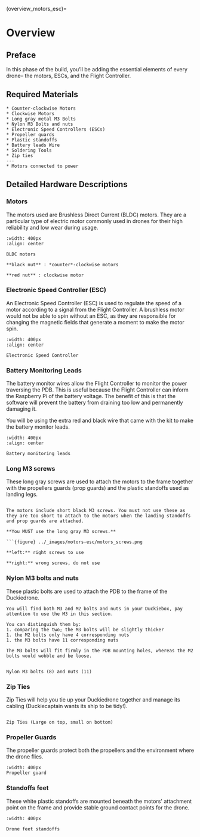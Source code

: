 (overview_motors_esc)=
# Overview
## Preface

In this phase of the build, you’ll be adding the essential elements of every drone– the motors, ESCs, and the Flight Controller.

## Required Materials
```{needget}
* Counter-clockwise Motors
* Clockwise Motors 
* Long gray metal M3 Bolts 
* Nylon M3 Bolts and nuts
* Electronic Speed Controllers (ESCs)
* Propeller guards
* Plastic standoffs
* Battery leads Wire
* Soldering Tools
* Zip ties
---
* Motors connected to power
```

## Detailed Hardware Descriptions

### Motors
The motors used are Brushless Direct Current (BLDC) motors. They are a particular type of electric motor commonly used in drones for their high reliability and low wear during usage.

```{figure} ../_images/motors-esc/motors.jpg
:width: 400px
:align: center

BLDC motors

**black nut** : *counter*-clockwise motors

**red nut** : clockwise motor
```

### Electronic Speed Controller (ESC)
An Electronic Speed Controller (ESC) is used to regulate the speed of a motor according to a signal from the Flight Controller. A brushless motor would not be able to spin without an ESC, as they are responsible for changing the magnetic fields that generate a moment to make the motor spin.

```{figure} ../_images/components-official/ESC.png
:width: 400px
:align: center

Electronic Speed Controller
```

### Battery Monitoring Leads

The battery monitor wires allow the Flight Controller to monitor the power traversing the PDB. This is useful because the Flight Controller can inform the Raspberry Pi of the battery voltage. The benefit of this is that the software will prevent the battery from draining too low and permanently damaging it.

You will be using the extra red and black wire that came with the kit to make the battery monitor leads.

```{figure} ../_images/motors-esc/wire.png
:width: 400px
:align: center

Battery monitoring leads
```

### Long M3 screws

These long gray screws are used to attach the motors to the frame together with the propellers guards (prop guards) and the plastic standoffs used as landing legs.

```{image} ../_images/components-official/long_M3_screws.png
```

```{danger} 
The motors include short black M3 screws. You must not use these as they are too short to attach to the motors when the landing standoffs and prop guards are attached. 

**You MUST use the long gray M3 screws.**

```{figure} ../_images/motors-esc/motors_screws.png

**left:** right screws to use

**right:** wrong screws, do not use
```

### Nylon M3 bolts and nuts
These plastic bolts are used to attach the PDB to the frame of the Duckiedrone.

```{warning}
You will find both M3 and M2 bolts and nuts in your Duckiebox, pay attention to use the M3 in this section.

You can distinguish them by:
1. comparing the two; the M3 bolts will be slightly thicker
1. the M2 bolts only have 4 corresponding nuts
1. the M3 bolts have 11 corresponding nuts

The M3 bolts will fit firmly in the PDB mounting holes, whereas the M2 bolts would wobble and be loose.
```
```{figure} ../_images/components-official/nylon_M3_bolts_nuts.png

Nylon M3 bolts (8) and nuts (11)
```

### Zip Ties

Zip Ties will help you tie up your Duckiedrone together and manage its cabling (Duckiecaptain wants its ship to be tidy!).

```{figure} ../_images/components-official/zip_ties.png

Zip Ties (Large on top, small on bottom)
```

### Propeller Guards

The propeller guards protect both the propellers and the environment where the drone flies.

```{figure} ../_images/components-official/prop_guard.jpg
:width: 400px
Propeller guard
```

### Standoffs feet

These white plastic standoffs are mounted beneath the motors' attachment point on the frame and provide stable ground contact points for the drone.

```{figure} ../_images/components-official/feet_standoffs.png
:width: 400px

Drone feet standoffs
```